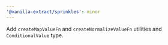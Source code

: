 ```yaml
---
'@vanilla-extract/sprinkles': minor
---
```


Add `createMapValueFn` and `createNormalizeValueFn` utilities and `ConditionalValue` type.

